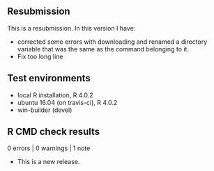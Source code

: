 ## Resubmission
This is a resubmission. In this version I have:

* corrected some errors with downloading and renamed a directory variable that was the same as the command belonging to it.
* Fix too long line
  
## Test environments
* local R installation, R 4.0.2
* ubuntu 16.04 (on travis-ci), R 4.0.2
* win-builder (devel)

## R CMD check results

0 errors | 0 warnings | 1 note

* This is a new release.
